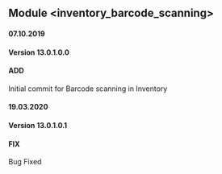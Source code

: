 ## Module <inventory_barcode_scanning>

#### 07.10.2019
#### Version 13.0.1.0.0
#### ADD
Initial commit for Barcode scanning in Inventory

#### 19.03.2020
#### Version 13.0.1.0.1
#### FIX
Bug Fixed



